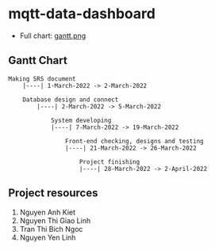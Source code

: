 # mqtt-data-dashboard

* Full chart: [gantt.png](/document/gannt.png)

## Gantt Chart

    Making SRS document
        |----| 1-March-2022 -> 2-March-2022

        Database design and connect
            |----| 2-March-2022 -> 5-March-2022

                System developing
                |----| 7-March-2022 -> 19-March-2022

                    Front-end checking, designs and testing
                    |----| 21-March-2022 -> 26-March-2022

                        Project finishing
                        |----| 28-March-2022 -> 2-April-2022
                    
## Project resources
1. Nguyen Anh Kiet
2. Nguyen Thi Giao Linh
3. Tran Thi Bich Ngoc
4. Nguyen Yen Linh
